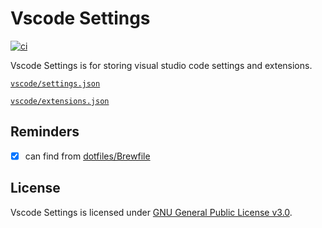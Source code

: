 # Vscode Settings
[![ci](https://github.com/ttiimmothy/vscode-settings/actions/workflows/ci.yml/badge.svg)](https://github.com/ttiimmothy/vscode-settings/actions/workflows/ci.yml)

Vscode Settings is for storing visual studio code settings and extensions.

[`vscode/settings.json`](vscode/settings.json)

[`vscode/extensions.json`](vscode/extensions.json)

## Reminders

- [x] can find from [dotfiles/Brewfile](https://github.com/ttiimmothy/dotfiles/blob/main/Brewfile)

## License

Vscode Settings is licensed under [GNU General Public License v3.0](LICENSE).